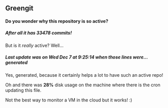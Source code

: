 ## Greengit

#### Do you wonder why this repository is so active?

##### After all it has 33478 commits!

But is it *really* active? Well...

##### Last update was on Wed Dec 7 at 9:25:14 when those lines were... generated

Yes, generated, because it certainly helps a lot to have such an active repo!

Oh and there was **28%** disk usage on the machine
where there is the cron updating this file.

Not the best way to monitor a VM in the cloud but it works! :)
